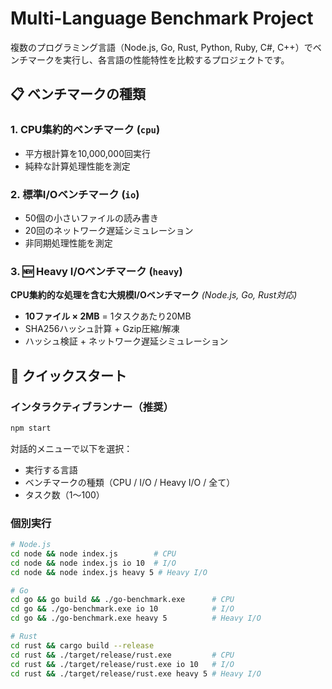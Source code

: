 # Multi-Language Benchmark Project

複数のプログラミング言語（Node.js, Go, Rust, Python, Ruby, C#, C++）でベンチマークを実行し、各言語の性能特性を比較するプロジェクトです。

## 📋 ベンチマークの種類

### 1. CPU集約的ベンチマーク (`cpu`)
- 平方根計算を10,000,000回実行
- 純粋な計算処理性能を測定

### 2. 標準I/Oベンチマーク (`io`)
- 50個の小さいファイルの読み書き
- 20回のネットワーク遅延シミュレーション
- 非同期処理性能を測定

### 3. 🆕 Heavy I/Oベンチマーク (`heavy`)
**CPU集約的な処理を含む大規模I/Oベンチマーク** *(Node.js, Go, Rust対応)*

- **10ファイル × 2MB** = 1タスクあたり20MB
- SHA256ハッシュ計算 + Gzip圧縮/解凍
- ハッシュ検証 + ネットワーク遅延シミュレーション

## 🚀 クイックスタート

### インタラクティブランナー（推奨）

```bash
npm start
```

対話的メニューで以下を選択：
- 実行する言語
- ベンチマークの種類（CPU / I/O / Heavy I/O / 全て）
- タスク数（1〜100）

### 個別実行

```bash
# Node.js
cd node && node index.js        # CPU
cd node && node index.js io 10  # I/O
cd node && node index.js heavy 5 # Heavy I/O

# Go
cd go && go build && ./go-benchmark.exe      # CPU
cd go && ./go-benchmark.exe io 10            # I/O
cd go && ./go-benchmark.exe heavy 5          # Heavy I/O

# Rust
cd rust && cargo build --release
cd rust && ./target/release/rust.exe         # CPU
cd rust && ./target/release/rust.exe io 10   # I/O
cd rust && ./target/release/rust.exe heavy 5 # Heavy I/O
```